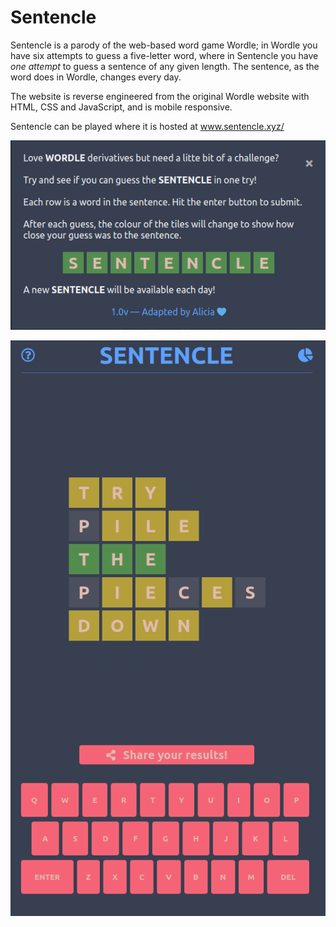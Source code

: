 # Sentencle

Sentencle is a parody of the web-based word game Wordle; in Wordle you have six attempts to guess a five-letter word, where in Sentencle you have *one attempt* to guess a sentence of any given length. The sentence, as the word does in Wordle, changes every day.

The website is reverse engineered from the original Wordle website with HTML, CSS and JavaScript, and is mobile responsive.

Sentencle can be played where it is hosted at www.sentencle.xyz/

![Sentencle splash text](image_previews/splashdialog.png?raw=true)

![Sentencle website preview](image_previews/sentencle.png?raw=true)
